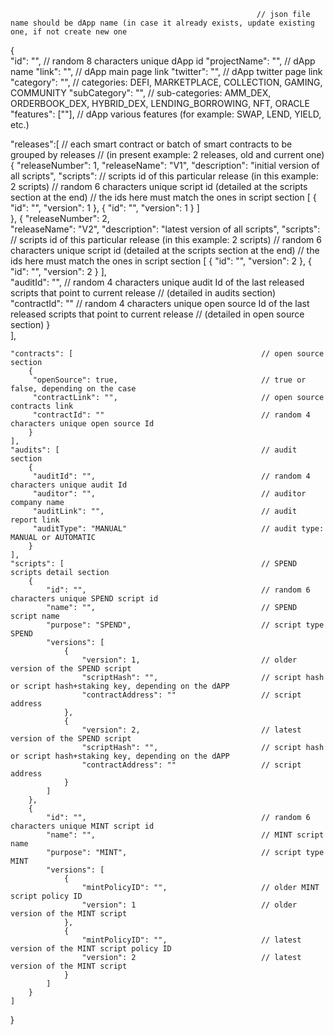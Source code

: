                                                            // json file name should be dApp name (in case it already exists, update existing one, if not create new one
{                                                          
    "id": "",                                              // random 8 characters unique dApp id
    "projectName": "",                                     // dApp name
    "link": "",                                            // dApp main page link
    "twitter": "",                                         // dApp twitter page link
    "category": "",                                        // categories: DEFI, MARKETPLACE, COLLECTION, GAMING, COMMUNITY
    "subCategory": "",                                     // sub-categories: AMM_DEX, ORDERBOOK_DEX, HYBRID_DEX, LENDING_BORROWING, NFT, ORACLE
    "features": [""],                                      // dApp various features (for example: SWAP, LEND, YIELD, etc.)      
    
   "releases":[                                             // each smart contract or batch of smart contracts to be grouped by releases
                                                           // (in present example: 2 releases, old and current one)
        {
            "releaseNumber": 1,
            "releaseName": "V1",
            "description": "initial version of all scripts",
            "scripts":                                     // scripts id of this particular release (in this example: 2 scripts)
                                                           // random 6 characters unique script id (detailed at the scripts section at the end) 
                                                           // the ids here must match the ones in script section
            [
                {
                    "id": "",
                    "version": 1
                },
                {
                    "id": "",
                    "version": 1
                }
            ]                                                    
        },
        {
            "releaseNumber": 2,                                        
            "releaseName": "V2",
            "description": "latest version of all scripts",
            "scripts":                                     // scripts id of this particular release (in this example: 2 scripts)
                                                           // random 6 characters unique script id (detailed at the scripts section at the end) 
                                                           // the ids here must match the ones in script section
            [
                {
                    "id": "",
                    "version": 2
                },
                {
                    "id": "",
                    "version": 2
                }
             ],                                                   
        "auditId": "",                                      // random 4 characters unique audit Id of the last released scripts that point to current release
                                                            // (detailed in audits section)
        "contractId": ""                                    // random 4 characters unique open source Id of the last released scripts that point to current release
                                                            // (detailed in open source section)
        }              
    ],
    
    "contracts": [                                          // open source section
        {
         "openSource": true,                                // true or false, depending on the case
         "contractLink": "",                                // open source contracts link
         "contractId": ""                                   // random 4 characters unique open source Id
        }
    ],
    "audits": [                                             // audit section
        {
         "auditId": "",                                     // random 4 characters unique audit Id
         "auditor": "",                                     // auditor company name
         "auditLink": "",                                   // audit report link
         "auditType": "MANUAL"                              // audit type: MANUAL or AUTOMATIC
        }        
    ],
    "scripts": [                                            // SPEND scripts detail section
        {
            "id": "",                                       // random 6 characters unique SPEND script id
            "name": "",                                     // SPEND script name
            "purpose": "SPEND",                             // script type SPEND
            "versions": [
                {
                    "version": 1,                           // older version of the SPEND script
                    "scriptHash": "",                       // script hash or script hash+staking key, depending on the dAPP
                    "contractAddress": ""                   // script address
                },
                {
                    "version": 2,                           // latest version of the SPEND script
                    "scriptHash": "",                       // script hash or script hash+staking key, depending on the dAPP
                    "contractAddress": ""                   // script address
                }
            ]
        },                     
        {
            "id": "",                                       // random 6 characters unique MINT script id
            "name": "",                                     // MINT script name
            "purpose": "MINT",                              // script type MINT
            "versions": [
                {
                    "mintPolicyID": "",                     // older MINT script policy ID
                    "version": 1                            // older version of the MINT script
                },
                {
                    "mintPolicyID": "",                     // latest version of the MINT script policy ID
                    "version": 2                            // latest version of the MINT script
                }
            ]
        }
    ]
}
